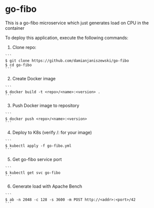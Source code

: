 # go-fibo

This is a go-fibo microservice which just generates load on CPU in the container

To deploy this application, execute the following commands:

  1. Clone repo:

    ```
    $ git clone https://github.com/damianjaniszewski/go-fibo
    $ cd go-fibo
    ```

  2. Create Docker image

    ```
    $ docker build -t <repo>/<name>:<version> .
    ```

  3. Push Docker image to repository

    ```
    $ docker push <repo>/<name>:<version>
    ```

  4. Deploy to K8s (verify <repo>/<name>:<version> for your image)

    ```
    $ kubectl apply -f go-fibo.yml
    ```

  5. Get go-fibo service port

    ```
    $ kubectl get svc go-fibo
    ```

  6. Generate load with Apache Bench

    ```
    $ ab -n 2048 -c 128 -s 3600 -m POST http://<addr>:<port>/42
    ```
